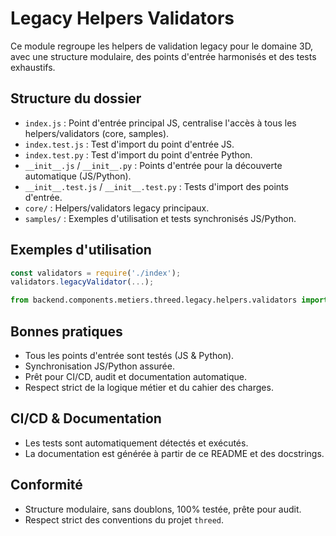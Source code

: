 # Legacy Helpers Validators

Ce module regroupe les helpers de validation legacy pour le domaine 3D, avec une structure modulaire, des points d'entrée harmonisés et des tests exhaustifs.

## Structure du dossier

- `index.js` : Point d'entrée principal JS, centralise l'accès à tous les helpers/validators (core, samples).
- `index.test.js` : Test d'import du point d'entrée JS.
- `index.test.py` : Test d'import du point d'entrée Python.
- `__init__.js` / `__init__.py` : Points d'entrée pour la découverte automatique (JS/Python).
- `__init__.test.js` / `__init__.test.py` : Tests d'import des points d'entrée.
- `core/` : Helpers/validators legacy principaux.
- `samples/` : Exemples d'utilisation et tests synchronisés JS/Python.

## Exemples d'utilisation

```js
const validators = require('./index');
validators.legacyValidator(...);
```

```python
from backend.components.metiers.threed.legacy.helpers.validators import ...
```

## Bonnes pratiques
- Tous les points d'entrée sont testés (JS & Python).
- Synchronisation JS/Python assurée.
- Prêt pour CI/CD, audit et documentation automatique.
- Respect strict de la logique métier et du cahier des charges.

## CI/CD & Documentation
- Les tests sont automatiquement détectés et exécutés.
- La documentation est générée à partir de ce README et des docstrings.

## Conformité
- Structure modulaire, sans doublons, 100% testée, prête pour audit.
- Respect strict des conventions du projet `threed`.
